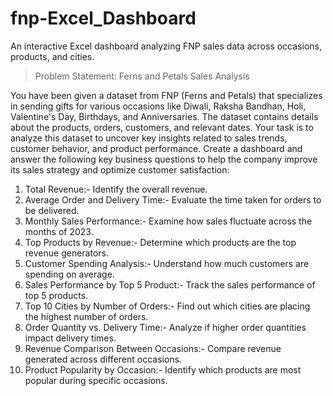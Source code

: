 # fnp-Excel_Dashboard
An interactive Excel dashboard analyzing FNP sales data across occasions, products, and cities.


> Problem Statement: Ferns and Petals Sales Analysis

You have been given a dataset from FNP (Ferns and Petals) that specializes in sending gifts for various occasions like Diwali, Raksha Bandhan, Holi, Valentine's Day, Birthdays, and Anniversaries. The dataset contains details about the products, orders, customers, and relevant dates. Your task is to analyze this dataset to uncover key insights related to sales trends, customer behavior, and product performance.
Create a dashboard and answer the following key business questions to help the company improve its sales strategy and optimize customer satisfaction:

 1. Total Revenue:- Identify the overall revenue.
 2. Average Order and Delivery Time:- Evaluate the time taken for orders to be delivered.
 3. Monthly Sales Performance:- Examine how sales fluctuate across the months of 2023.
 4. Top Products by Revenue:- Determine which products are the top revenue generators.
 5. Customer Spending Analysis:- Understand how much customers are spending on average.
 6. Sales Performance by Top 5 Product:- Track the sales performance of top 5 products.
 7. Top 10 Cities by Number of Orders:- Find out which cities are placing the highest number of orders.
 8. Order Quantity vs. Delivery Time:- Analyze if higher order quantities impact delivery times.
 9. Revenue Comparison Between Occasions:- Compare revenue generated across different occasions.
10. Product Popularity by Occasion:- Identify which products are most popular during specific occasions.
